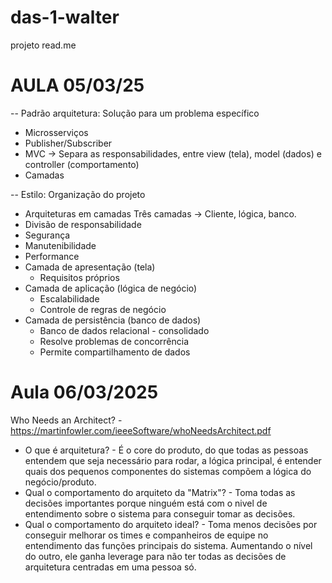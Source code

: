 # das-1-walter
projeto read.me

# AULA 05/03/25

-- Padrão arquitetura: Solução para um problema específico

- Microsserviços
- Publisher/Subscriber
- MVC -> Separa as responsabilidades, entre view (tela), model (dados) e controller (comportamento)
- Camadas

-- Estilo: Organização do projeto

- Arquiteturas em camadas Três camadas -> Cliente, lógica, banco.
- Divisão de responsabilidade
- Segurança
- Manutenibilidade
- Performance
- Camada de apresentação (tela)
  - Requisitos próprios
- Camada de aplicação (lógica de negócio)
  - Escalabilidade
  - Controle de regras de negócio
- Camada de persistência (banco de dados)
  - Banco de dados relacional - consolidado
  - Resolve problemas de concorrência
  - Permite compartilhamento de dados

# Aula 06/03/2025
Who Needs an Architect? - https://martinfowler.com/ieeeSoftware/whoNeedsArchitect.pdf
- O que é arquitetura? - É o core do produto, do que todas as pessoas entendem que seja necessário para rodar, a lógica principal, é entender quais dos pequenos componentes do sistemas compõem a lógica do negócio/produto.
- Qual o comportamento do arquiteto da "Matrix"? - Toma todas as decisões importantes porque ninguém está com o nivel de entendimento sobre o sistema para conseguir tomar as decisões.
- Qual o comportamento do arquiteto ideal? - Toma menos decisões por conseguir melhorar os times e companheiros de equipe no entendimento das funções principais do sistema. Aumentando o nível do outro, ele ganha leverage para não ter todas as decisões de arquitetura centradas em uma pessoa só.
